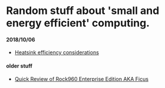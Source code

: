 # Random stuff about 'small and energy efficient' computing.

#### 2018/10/06

* [Heatsink efficiency considerations](Heatsink%20Efficiency/README.md)

#### older stuff

* [Quick Review of Rock960 Enterprise Edition AKA Ficus](https://forum.armbian.com/topic/8329-quick-review-of-rock960-enterprise-edition-aka-ficus/)